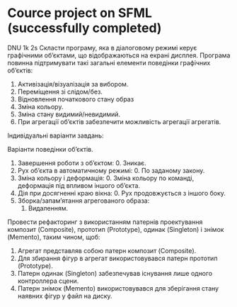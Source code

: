 # Cource project on SFML (successfully completed)
DNU 1k 2s
Скласти програму, яка в діалоговому режимі керує графічними об’єктами, що відображаються на екрані дисплея.
Програма повинна підтримувати такі загальні елементи поведінки графічних об’єктів:
1.	Активізація/візуалізація за вибором.
2.	Переміщення зі слідом/без.
3.	Відновлення початкового стану образ
4.	Зміна кольору.
5.	Зміна стану видимий/невидимий.
6.	При агрегації об’єктів забезпечити можливість агрегації агрегатів.

Індивідуальні варіанти завдань:

Варіанти поведінки об’єктів.
1.	Завершення роботи з об’єктом:
    0.	Зникає.
2.	Рух об’єкта в автоматичному режимі:
    0.	По заданому закону.
3.	Зміна кольору і деформація:
    0.	Зміна кольору по команді, деформація під впливом іншого об’єкта.
4.	Дія при досягненні краю вікна:
    0.	Рух продовжується з іншого боку.
5.	Зборка/запам’ятання агрегованого образа:
    1.	Видаленням.

Провести рефакторинг з використанням патернів проектування композит (Composite), прототип (Prototype), одинак (Singleton) і знімок (Memento), таким чином, щоб: 
1.	Агрегат представляв собою патерн композит (Composite).
2.	Для збирання фігур в агрегат використовувався патерн прототип (Prototype).
3.	Патерн одинак (Singleton) забезпечував існування лише одного контроллера сцени.
4.	Патерн знімок (Memento) використовувався для зберігання стану наявних фігур у файл на диску.

